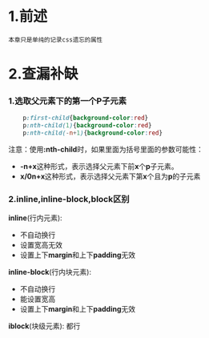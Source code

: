 # 1.前述

    本章只是单纯的记录css遗忘的属性

# 2.查漏补缺

### 1.选取父元素下的第一个P子元素

```css
    p:first-child{background-color:red}
    p:nth-child(1){background-color:red}
    p:nth-child(-n+1){background-color:red}
```
注意：使用<strong>:nth-child</strong>时，如果里面为括号里面的参数可能性：
- <strong>-n+x</strong>这种形式，表示选择父元素下前<strong>x</strong>个<strong>p</strong>子元素。
- <strong>x/0n+x</strong>这种形式，表示选择父元素下第<strong>x</strong>个且为<strong>p</strong>的子元素

### 2.inline,inline-block,block区别

<strong>inline</strong>(行内元素):
- 不自动换行
- 设置宽高无效
- 设置上下<strong>margin</strong>和上下<strong>padding</strong>无效<br/>

<strong>inline-block</strong>(行内块元素):
- 不自动换行
- 能设置宽高
- 设置上下<strong>margin</strong>和上下<strong>padding</strong>无效<br/>

<strong>iblock</strong>(块级元素):
都行

